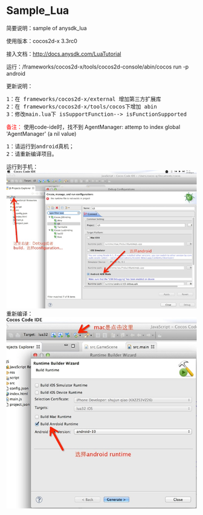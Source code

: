Sample_Lua
==========
简要说明：sample of anysdk_lua

使用版本：cocos2d-x 3.3rc0

接入文档：http://docs.anysdk.com/LuaTutorial

运行：/frameworks/cocos2d-x/tools/cocos2d-console/abin/cocos run -p android

更新说明：
<pre>1：在 frameworks/cocos2d-x/external 增加第三方扩展库 
2：在 frameworks/cocos2d-x/tools/cocos下增加 abin
3：修改main.lua下 isSupportFunction--> isFunctionSupported
</pre>
<font color="red">备注：</font>
使用code-ide时，找不到 AgentManager: attemp to index global 'AgentManager' (a nil value)
<pre>
1：请运行到android真机；
2：请重新编译项目。
</pre>
运行到手机：
<img src="md_img/run_phone.jpg">
重新编译：
<img src="md_img/re_build.jpg">
